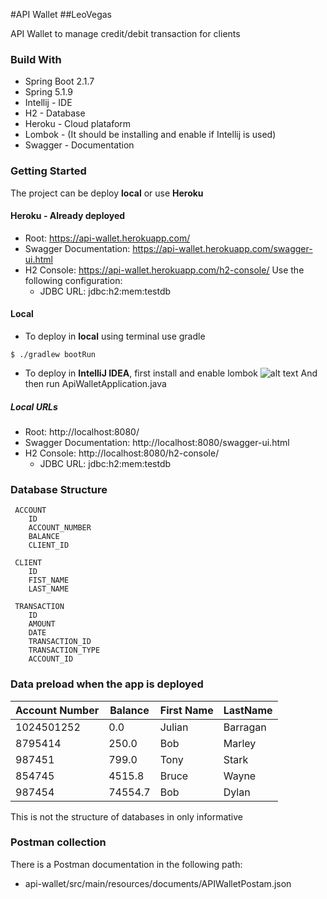#API Wallet
##LeoVegas

API Wallet to manage credit/debit transaction for clients

### Build With
- Spring Boot 2.1.7 
- Spring 5.1.9 
- Intellij - IDE
- H2 - Database
- Heroku - Cloud plataform
- Lombok - (It should be installing and enable if Intellij is used)
- Swagger - Documentation


### Getting Started
The project can be deploy **local** or use **Heroku**

#### Heroku - Already deployed
 - Root: https://api-wallet.herokuapp.com/
 - Swagger Documentation: https://api-wallet.herokuapp.com/swagger-ui.html
 - H2 Console: https://api-wallet.herokuapp.com/h2-console/ Use the following configuration:
    - JDBC URL: jdbc:h2:mem:testdb

#### Local
- To deploy in **local** using terminal use gradle
```shell
$ ./gradlew bootRun
```

 - To deploy in **IntelliJ IDEA**, first install and enable lombok
![alt text](https://i.stack.imgur.com/Gngfe.png)
And then run ApiWalletApplication.java

##### Local URLs
- Root: http://localhost:8080/
- Swagger Documentation: http://localhost:8080/swagger-ui.html
- H2 Console: http://localhost:8080/h2-console/
    - JDBC URL: jdbc:h2:mem:testdb        



### Database Structure
```
 ACCOUNT
    ID
    ACCOUNT_NUMBER
    BALANCE
    CLIENT_ID
 
 CLIENT
    ID
    FIST_NAME
    LAST_NAME
 
 TRANSACTION
    ID
    AMOUNT
    DATE
    TRANSACTION_ID
    TRANSACTION_TYPE
    ACCOUNT_ID
```

### Data preload when the app is deployed
| Account Number  | Balance       | First Name    | LastName      |
| --------------- | ------------- | ------------- | ------------- |
| 1024501252      |     0.0       |    Julian     |   Barragan    |
| 8795414         |    250.0      |     Bob       |   Marley      |
| 987451          |    799.0      |     Tony      |   Stark       |
| 854745          |   4515.8      |     Bruce     |   Wayne       |
| 987454          |   74554.7     |      Bob      |   Dylan       |

This is not the structure of databases in only informative

### Postman collection
There is a Postman documentation in the following path:
- api-wallet/src/main/resources/documents/APIWalletPostam.json